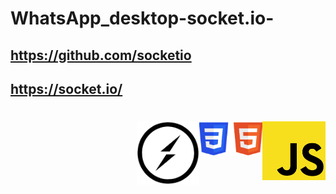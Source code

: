 # WhatsApp_desktop-socket.io-
## https://github.com/socketio
## https://socket.io/
# <img src="https://github.com/rodrigonuness/language_pictures/blob/master/Javascript.png" align="right" width="20%">
# <img src="https://github.com/rodrigonuness/language_pictures/blob/master/html&css.png" align="right" width="20%">
# <img src="https://github.com/rodrigonuness/language_pictures/blob/master/socket.io.png" align="right" width="20%">
